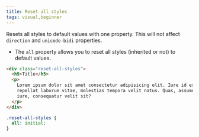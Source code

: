 ```yaml
---
title: Reset all styles
tags: visual,beginner
---
```


Resets all styles to default values with one property. This will not affect `direction` and `unicode-bidi` properties.

- The `all` property allows you to reset all styles (inherited or not) to default values.

```html
<div class="reset-all-styles">
  <h5>Title</h5>
  <p>
    Lorem ipsum dolor sit amet consectetur adipisicing elit. Iure id exercitationem nulla qui
    repellat laborum vitae, molestias tempora velit natus. Quas, assumenda nisi. Quisquam enim qui
    iure, consequatur velit sit?
  </p>
</div>
```

```css
.reset-all-styles {
  all: initial;
}
```
